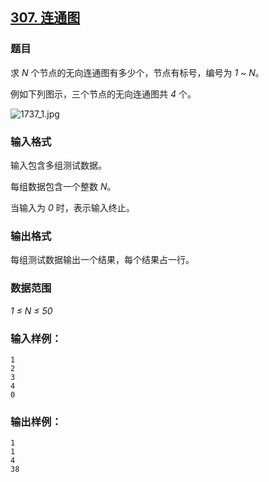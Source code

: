 ## [307. 连通图](https://www.acwing.com/problem/content/309/)

### 题目

求 *N* 个节点的无向连通图有多少个，节点有标号，编号为 *1 ~ N*。

例如下列图示，三个节点的无向连通图共 *4* 个。

 ![1737_1.jpg](/media/article/image/2019/02/17/19_3da24c4c32-1737_1.jpg)

### 输入格式

输入包含多组测试数据。

每组数据包含一个整数 *N*。

当输入为 *0* 时，表示输入终止。

### 输出格式

每组测试数据输出一个结果，每个结果占一行。

### 数据范围

*1 ≤ N ≤ 50*

### 输入样例：

```
1
2
3
4
0
```

### 输出样例：

```
1
1
4
38
```
